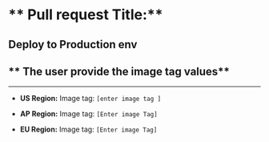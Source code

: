 <!-- ## Deployment Configuration

### Select Environments for Deployment
- [ ] DEV
- [ ] STAGING
- [ ] PREPROD
- [ ] PROD

### Image Tags per Region

#### DEV Environment
- US: `<enter image tag here>`  
- EU: `<enter image tag here>`  
- AP: `<enter image tag here>`  

#### STAGING Environment
- US: `<enter image tag here>`  
- EU: `<enter image tag here>`  
- AP: `<enter image tag here>`  

#### PREPROD Environment
- US: `<enter image tag here>`  
- EU: `<enter image tag here>`  
- AP: `<enter image tag here>`  

#### PROD Environment
- US: `<enter image tag here>`  
- EU: `<enter image tag here>`  
- AP: `<enter image tag here>`  
 -->
<!-- ## **Deployment Plan**
- [ ] DEV
- [ ] STAGING
- [ ] PREPROD
- [ ] PROD

## **Regions **
- [ ] US
- [ ] EU
- [ ] AP

## ** Dynamic Image tag Input**
- US: `[user input] `
- AP: `[user input] `
- EU: `[user input] ` -->
<!-- # ** Pull request Title:**
Deploy to Dev env
----
## ** The user  provide the image tag values**
----

- **US Region:**
Image tag: `[enter image tag ]`

- **AP Region:**
Image tag: `[Enter image Tag]`

- **EU Region:**
Image tag: `[Enter image Tag]` -->
# ** Pull request Title:**
Deploy to Production env
----
## ** The user  provide the image tag values**
----

- **US Region:**
Image tag: `[enter image tag ]`

- **AP Region:**
Image tag: `[Enter image Tag]`

- **EU Region:**
Image tag: `[Enter image Tag]`